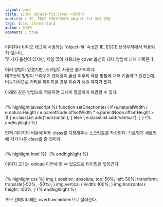 ```yaml
---
layout: post
title: IE에서 object-fit:cover 사용하기
subtitle : IE, EDGE 브라우저에서 object-fit 대체 방법
tags: [CSS, Javascript]
author: 최정락
comments : true
---
```


이미지나 비디오 태그에 사용되는 'object-fit' 속성은 IE, EDGE 브라우저에서 적용되지 않는다.  
몇 가지 옵션이 있지만, 제일 많이 사용되는 cover 옵션의 대체 방법에 대해 기록한다.
<br>

여러 방법이 있겠지만, 스크립트 사용은 불가피하다.  
대부분의 방법이 브라우저 렌더링이 끝난 이후의 적용 방법에 대해 기술하고 있었는데, 
비동기식으로 처리된 페이지일 경우 이슈가 생길 여지가 있다.
<br>

아래와 같은 방법으로 적용하면 그나마 깔끔하게 해결할 수 있다.
<br><br>

{% highlight javascript %}
function setDirection(e) {
	if (e.naturalWidth / e.naturalHeight / e.parentNode.offsetWidth * e.parentNode.offsetHeight > 1) {
		e.classList.add('horizontal');
	} else {
		e.classList.add('vertical');
	}
}
{% endhighlight %}

먼저 이미지의 비율에 따라 class를 지정해주는 스크립트를 작성한다.
가로형과 세로형에 각기 다른 class를 줄 것이다.
<br><br>

{% highlight html %}
<img src="img.jpg" alt="" onload="setDirection(this)" alt="">
{% endhighlight %}

이미지 크기는 onload 이전에 알 수 있으므로 타이밍을 앞당긴다.
<br><br>

{% highlight css %}
img {
	position: absolute;
	top: 50%;
	left: 50%;
	transform: translate(-50%, -50%);
}
img.vertical {
	width: 100%;
}
img.horizontal {
	height: 100%;
}
{% endhighlight %}

부모 컨테이너에는 overflow:hidden으로 잘라준다.